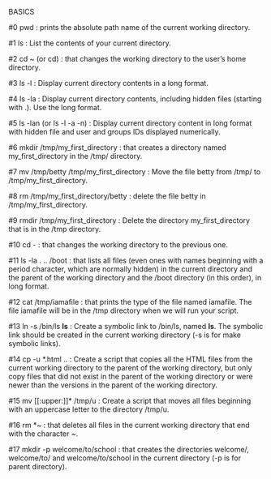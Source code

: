 BASICS

#0 pwd :  prints the absolute path name of the current working directory. 

#1 ls : List the contents of your current directory.

#2 cd ~ (or cd) : that changes the working directory to the user’s home directory.

#3 ls -l : Display current directory contents in a long format.

#4 ls -la : Display current directory contents, including hidden files (starting with .). Use the long format.

#5 ls -lan (or ls -l -a -n) : Display current directory content in long format with hidden file and user and groups IDs displayed numerically.

#6 mkdir /tmp/my_first_directory : that creates a directory named my_first_directory in the /tmp/ directory.

#7 mv /tmp/betty /tmp/my_first_directory : Move the file betty from /tmp/ to /tmp/my_first_directory.

#8 rm /tmp/my_first_directory/betty : delete the file betty in /tmp/my_first_directory.

#9 rmdir /tmp/my_first_directory : Delete the directory my_first_directory that is in the /tmp directory.

#10 cd - : that changes the working directory to the previous one.

#11 ls -la . .. /boot : that lists all files (even ones with names beginning with a period character, which are normally hidden) in the current directory and the parent of the working directory and the /boot directory (in this order), in long format.

#12 cat /tmp/iamafile : that prints the type of the file named iamafile. The file iamafile will be in the /tmp directory when we will run your script.

#13 ln -s /bin/ls  __ls__ : Create a symbolic link to /bin/ls, named __ls__. The symbolic link should be created in the current working directory (-s is for make symbolic links).

#14 cp -u *.html .. : Create a script that copies all the HTML files from the current working directory to the parent of the working directory, but only copy files that did not exist in the parent of the working directory or were newer than the versions in the parent of the working directory.

#15 mv [[:upper:]]* /tmp/u : Create a script that moves all files beginning with an uppercase letter to the directory /tmp/u.

#16 rm *~ : that deletes all files in the current working directory that end with the character ~.

#17 mkdir -p welcome/to/school : that creates the directories welcome/, welcome/to/ and welcome/to/school in the current directory (-p is for parent directory).
